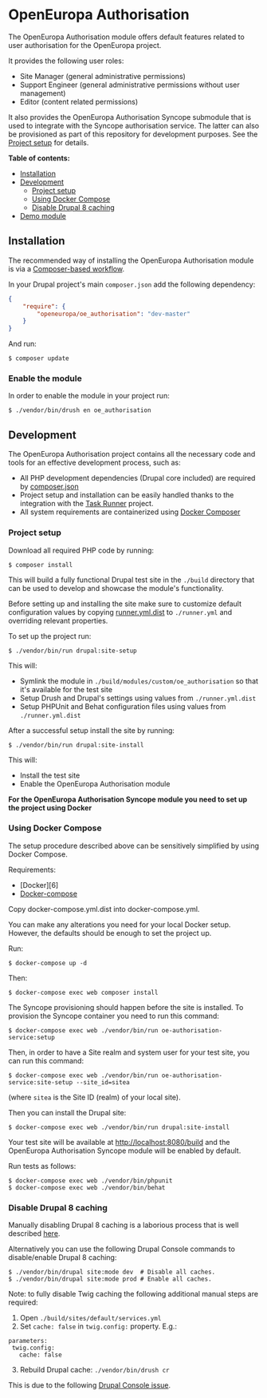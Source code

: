 # OpenEuropa Authorisation

The OpenEuropa Authorisation module offers default features related to user authorisation for the OpenEuropa project.

It provides the following user roles:

* Site Manager (general administrative permissions)
* Support Engineer (general administrative permissions without user management)
* Editor (content related permissions)

It also provides the OpenEuropa Authorisation Syncope submodule that is used to integrate with the Syncope authorisation service.
The latter can also be provisioned as part of this repository for development purposes. See the [Project setup](#project-setup) for details.

**Table of contents:**

- [Installation](#installation)
- [Development](#development)
  - [Project setup](#project-setup)
  - [Using Docker Compose](#using-docker-compose)
  - [Disable Drupal 8 caching](#disable-drupal-8-caching)
- [Demo module](#demo-module)

## Installation

The recommended way of installing the OpenEuropa Authorisation module is via a [Composer-based workflow][2].

In your Drupal project's main `composer.json` add the following dependency:

```json
{
    "require": {
        "openeuropa/oe_authorisation": "dev-master"
    }
}
```

And run:

```
$ composer update
```

### Enable the module

In order to enable the module in your project run:

```
$ ./vendor/bin/drush en oe_authorisation
```

## Development

The OpenEuropa Authorisation project contains all the necessary code and tools for an effective development process,
such as:

- All PHP development dependencies (Drupal core included) are required by [composer.json](composer.json)
- Project setup and installation can be easily handled thanks to the integration with the [Task Runner][3] project.
- All system requirements are containerized using [Docker Composer][4]

### Project setup

Download all required PHP code by running:

```
$ composer install
```

This will build a fully functional Drupal test site in the `./build` directory that can be used to develop and showcase
the module's functionality.

Before setting up and installing the site make sure to customize default configuration values by copying [runner.yml.dist](runner.yml.dist)
to `./runner.yml` and overriding relevant properties.

To set up the project run:

```
$ ./vendor/bin/run drupal:site-setup
```

This will:

- Symlink the module in  `./build/modules/custom/oe_authorisation` so that it's available for the test site
- Setup Drush and Drupal's settings using values from `./runner.yml.dist`
- Setup PHPUnit and Behat configuration files using values from `./runner.yml.dist`

After a successful setup install the site by running:

```
$ ./vendor/bin/run drupal:site-install
```

This will:

- Install the test site
- Enable the OpenEuropa Authorisation module

**For the OpenEuropa Authorisation Syncope module you need to set up the project using Docker**

### Using Docker Compose

The setup procedure described above can be sensitively simplified by using Docker Compose.

Requirements:

- [Docker][6]
- [Docker-compose][7]

Copy docker-compose.yml.dist into docker-compose.yml.

You can make any alterations you need for your local Docker setup. However, the defaults should be enough to set the project up.

Run:

```
$ docker-compose up -d
```

Then:

```
$ docker-compose exec web composer install
```

The Syncope provisioning should happen before the site is installed. To provision the Syncope container you need to run this command:

```
$ docker-compose exec web ./vendor/bin/run oe-authorisation-service:setup
```

Then, in order to have a Site realm and system user for your test site, you can run this command:

```
$ docker-compose exec web ./vendor/bin/run oe-authorisation-service:site-setup --site_id=sitea
```

(where `sitea` is the Site ID (realm) of your local site).

Then you can install the Drupal site:

```
$ docker-compose exec web ./vendor/bin/run drupal:site-install
```

Your test site will be available at [http://localhost:8080/build](http://localhost:8080/build) and the OpenEuropa Authorisation Syncope module
will be enabled by default.

Run tests as follows:

```
$ docker-compose exec web ./vendor/bin/phpunit
$ docker-compose exec web ./vendor/bin/behat
```

### Disable Drupal 8 caching

Manually disabling Drupal 8 caching is a laborious process that is well described [here][8].

Alternatively you can use the following Drupal Console commands to disable/enable Drupal 8 caching:

```
$ ./vendor/bin/drupal site:mode dev  # Disable all caches.
$ ./vendor/bin/drupal site:mode prod # Enable all caches.
```

Note: to fully disable Twig caching the following additional manual steps are required:

1. Open `./build/sites/default/services.yml`
2. Set `cache: false` in `twig.config:` property. E.g.:
```
parameters:
 twig.config:
   cache: false
```
3. Rebuild Drupal cache: `./vendor/bin/drush cr`

This is due to the following [Drupal Console issue][9].

[2]: https://www.drupal.org/docs/develop/using-composer/using-composer-to-manage-drupal-site-dependencies#managing-contributed
[3]: https://github.com/openeuropa/task-runner
[4]: https://docs.docker.com/compose
[7]: https://www.drupal.org/project/config_devel
[8]: https://www.drupal.org/node/2598914
[9]: https://github.com/hechoendrupal/drupal-console/issues/3854
[10]: https://www.drupal.org/docs/8/extending-drupal-8/installing-drupal-8-modules
[11]: https://www.drush.org/
